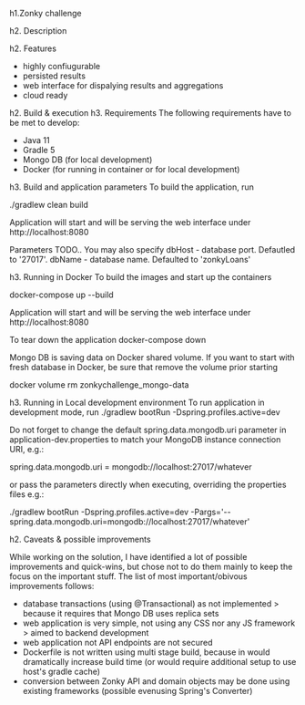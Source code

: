 h1.Zonky challenge

h2. Description

h2. Features
- highly confiugurable
- persisted results 
- web interface for dispalying results and aggregations
- cloud ready


h2. Build & execution
h3. Requirements
The following requirements have to be met to develop:
- Java 11
- Gradle 5
- Mongo DB (for local development)
- Docker (for running in container or for local development)

h3. Build and application parameters
To build the application, run

./gradlew clean build

Application will start and will be serving the web interface under http://localhost:8080

Parameters TODO..
You may also specify
dbHost - database port. Defautled to '27017'.
dbName - database name. Defaulted to 'zonkyLoans'


h3. Running in Docker
To build the images and start up the containers

docker-compose up --build

Application will start and will be serving the web interface under http://localhost:8080

To tear down the application
docker-compose down

Mongo DB is saving data on Docker shared volume. If you want to start with fresh database in Docker, be sure that remove the volume prior starting 

docker volume rm zonkychallenge_mongo-data


h3. Running in Local development environment
To run application in development mode, run 
./gradlew bootRun -Dspring.profiles.active=dev

Do not forget to change the default spring.data.mongodb.uri parameter in application-dev.properties to match your MongoDB instance connection URI, e.g.:

spring.data.mongodb.uri = mongodb://localhost:27017/whatever

or pass the parameters directly when executing, overriding the properties files
e.g.:

./gradlew bootRun -Dspring.profiles.active=dev -Pargs='--spring.data.mongodb.uri=mongodb://localhost:27017/whatever'

h2. Caveats & possible improvements

While working on the solution, I have identified a lot of possible improvements and quick-wins, but chose not to do them mainly to keep the focus on the important stuff. The list of most important/obivous improvements follows:

- database transactions (using @Transactional) as not implemented > because it requires that Mongo DB uses replica sets
- web application is very simple, not using any CSS nor any JS framework > aimed to backend development
- web application not API endpoints are not secured
- Dockerfile is not written using multi stage build, because in would dramatically increase build time (or would require additional setup to use host's gradle cache)
- conversion between Zonky API and domain objects may be done using existing frameworks (possible evenusing Spring's Converter)

